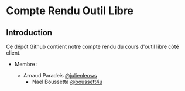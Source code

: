 # Compte Rendu Outil Libre

## Introduction

Ce dépôt Github contient notre compte rendu du cours d'outil libre côté client.

* Membre :

  * Arnaud Paradeis [@julienleows](https://github.com/julienleows)
	* Nael Boussetta [@boussett4u](https://github.com/boussett4u)
